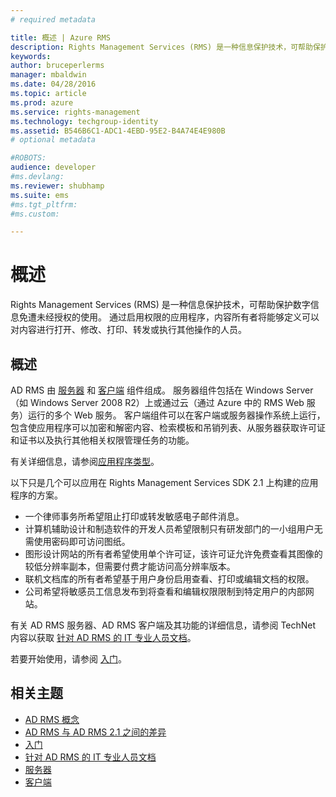 ```yaml
---
# required metadata

title: 概述 | Azure RMS
description: Rights Management Services (RMS) 是一种信息保护技术，可帮助保护数字信息免遭未经授权的使用。
keywords:
author: bruceperlerms
manager: mbaldwin
ms.date: 04/28/2016
ms.topic: article
ms.prod: azure
ms.service: rights-management
ms.technology: techgroup-identity
ms.assetid: B546B6C1-ADC1-4EBD-95E2-B4A74E4E980B
# optional metadata

#ROBOTS:
audience: developer
#ms.devlang:
ms.reviewer: shubhamp
ms.suite: ems
#ms.tgt_pltfrm:
#ms.custom:

---
```


# 概述

Rights Management Services (RMS) 是一种信息保护技术，可帮助保护数字信息免遭未经授权的使用。 通过启用权限的应用程序，内容所有者将能够定义可以对内容进行打开、修改、打印、转发或执行其他操作的人员。

## 概述

AD RMS 由 [服务器](ad-rms-server.md) 和 [客户端](ad-rms-client.md) 组件组成。 服务器组件包括在 Windows Server（如 Windows Server 2008 R2）上或通过云（通过 Azure 中的 RMS Web 服务）运行的多个 Web 服务。 客户端组件可以在客户端或服务器操作系统上运行，包含使应用程序可以加密和解密内容、检索模板和吊销列表、从服务器获取许可证和证书以及执行其他相关权限管理任务的功能。

有关详细信息，请参阅[应用程序类型](application-types.md)。

以下只是几个可以应用在 Rights Management Services SDK 2.1 上构建的应用程序的方案。

-   一个律师事务所希望阻止打印或转发敏感电子邮件消息。
-   计算机辅助设计和制造软件的开发人员希望限制只有研发部门的一小组用户无需使用密码即可访问图纸。
-   图形设计网站的所有者希望使用单个许可证，该许可证允许免费查看其图像的较低分辨率副本，但需要付费才能访问高分辨率版本。
-   联机文档库的所有者希望基于用户身份启用查看、打印或编辑文档的权限。
-   公司希望将敏感员工信息发布到将查看和编辑权限限制到特定用户的内部网站。

有关 AD RMS 服务器、AD RMS 客户端及其功能的详细信息，请参阅 TechNet 内容以获取 [针对 AD RMS 的 IT 专业人员文档](https://TechNet.Microsoft.Com/en-us/library/cc771234.aspx)。

若要开始使用，请参阅 [入门](getting-started-with-ad-rms-2-0.md)。

## 相关主题

* [AD RMS 概念](application-types.md)
* [AD RMS 与 AD RMS 2.1 之间的差异](differences-between-ad-rms-and-ad-rms-2-0.md)
* [入门](getting-started-with-ad-rms-2-0.md)
* [针对 AD RMS 的 IT 专业人员文档](https://TechNet.Microsoft.Com/en-us/library/cc771234.aspx)
* [服务器](ad-rms-server.md)
* [客户端](ad-rms-client.md)
 

 





<!--HONumber=Apr16_HO4-->



